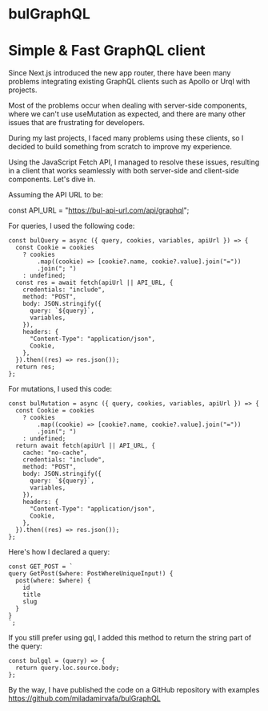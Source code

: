 # bulGraphQL
# Simple &amp; Fast GraphQL client

Since Next.js introduced the new app router, there have been many problems integrating existing GraphQL clients such as Apollo or Urql with projects.

Most of the problems occur when dealing with server-side components, where we can't use useMutation as expected, and there are many other issues that are frustrating for developers.

During my last projects, I faced many problems using these clients, so I decided to build something from scratch to improve my experience.

Using the JavaScript Fetch API, I managed to resolve these issues, resulting in a client that works seamlessly with both server-side and client-side components.
Let's dive in.

Assuming the API URL to be:

const API_URL = "https://bul-api-url.com/api/graphql";

For queries, I used the following code:

```
const bulQuery = async ({ query, cookies, variables, apiUrl }) => {
  const Cookie = cookies
    ? cookies
        .map((cookie) => [cookie?.name, cookie?.value].join("="))
        .join("; ")
    : undefined;
  const res = await fetch(apiUrl || API_URL, {
    credentials: "include",
    method: "POST",
    body: JSON.stringify({
      query: `${query}`,
      variables,
    }),
    headers: {
      "Content-Type": "application/json",
      Cookie,
    },
  }).then((res) => res.json());
  return res;
};

```

For mutations, I used this code:

```
const bulMutation = async ({ query, cookies, variables, apiUrl }) => {
  const Cookie = cookies
    ? cookies
        .map((cookie) => [cookie?.name, cookie?.value].join("="))
        .join("; ")
    : undefined;
  return await fetch(apiUrl || API_URL, {
    cache: "no-cache",
    credentials: "include",
    method: "POST",
    body: JSON.stringify({
      query: `${query}`,
      variables,
    }),
    headers: {
      "Content-Type": "application/json",
      Cookie,
    },
  }).then((res) => res.json());
};

```

Here's how I declared a query:

```
const GET_POST = `
query GetPost($where: PostWhereUniqueInput!) {
  post(where: $where) {
    id
    title
    slug
  }
}
`;

```

If you still prefer using gql, I added this method to return the string part of the query:


```
const bulgql = (query) => {
  return query.loc.source.body;
};

```

By the way, I have published the code on a GitHub repository with examples
https://github.com/miladamirvafa/bulGraphQL
